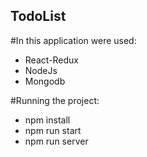 ## TodoList

#In this application were used:
+ React-Redux
+ NodeJs
+ Mongodb

#Running the project:

+ npm install
+ npm run start
+ npm run server
